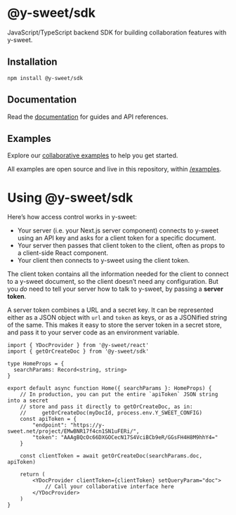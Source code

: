 # @y-sweet/sdk

JavaScript/TypeScript backend SDK for building collaboration features with y-sweet.

## Installation
```
npm install @y-sweet/sdk
```

## Documentation
Read the [documentation](https://www.y-sweet.dev/) for guides and API references.

## Examples
Explore our [collaborative examples](https://github.com/drifting-in-space/y-sweet) to help you get started.

All examples are open source and live in this repository, within [/examples](https://github.com/drifting-in-space/y-sweet/tree/main/examples).

# Using @y-sweet/sdk

Here’s how access control works in y-sweet:

- Your server (i.e. your Next.js server component) connects to y-sweet using an API key and asks for a client token for a specific document.
- Your server then passes that client token to the client, often as props to a client-side React component.
- Your client then connects to y-sweet using the client token.

The client token contains all the information needed for the client to connect to a y-sweet document, so the client doesn’t need any configuration.
But you _do_ need to tell your server how to talk to y-sweet, by passing a **server token**.

A server token combines a URL and a secret key. It can be represented either as a JSON object with `url` and `token` as keys, or as a JSONified string
of the same. This makes it easy to store the server token in a secret store, and pass it to your server code as an environment variable.


``` tsx filename="Home.tsx"
import { YDocProvider } from '@y-sweet/react'
import { getOrCreateDoc } from '@y-sweet/sdk'

type HomeProps = {
  searchParams: Record<string, string>
}

export default async function Home({ searchParams }: HomeProps) {
    // In production, you can put the entire `apiToken` JSON string into a secret
    // store and pass it directly to getOrCreateDoc, as in:
    //     getOrCreateDoc(myDocId, process.env.Y_SWEET_CONFIG)
    const apiToken = {
        "endpoint": "https://y-sweet.net/project/EMwBNR17f4cn1SN1uFERi/",
        "token": "AAAgBQcOc66DXGOCecN17S4VciBCb9eR/GGsFH4H8M9hhY4="
    }

    const clientToken = await getOrCreateDoc(searchParams.doc, apiToken)

    return (
        <YDocProvider clientToken={clientToken} setQueryParam="doc">
            // Call your collaborative interface here
        </YDocProvider>
    )
}
```
